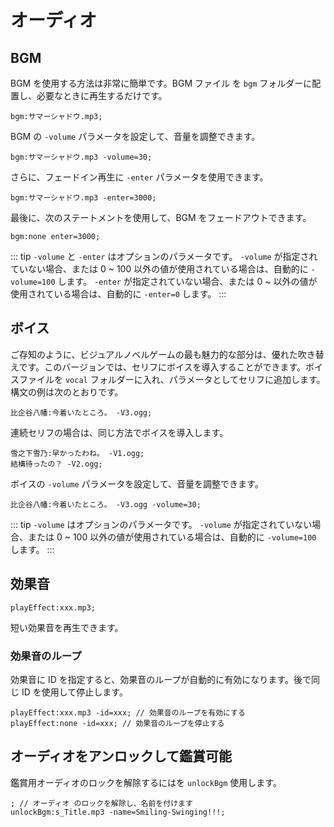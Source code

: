 # オーディオ

## BGM

BGM を使用する方法は非常に簡単です。BGM ファイル を `bgm` フォルダーに配置し、必要なときに再生するだけです。

``` ws
bgm:サマーシャドウ.mp3;
```

BGM の `-volume` パラメータを設定して、音量を調整できます。

``` ws
bgm:サマーシャドウ.mp3 -volume=30;
```

さらに、フェードイン再生に `-enter` パラメータを使用できます。

``` ws
bgm:サマーシャドウ.mp3 -enter=3000;
```

最後に、次のステートメントを使用して、BGM をフェードアウトできます。

``` ws
bgm:none enter=3000;
```

::: tip
`-volume` と `-enter` はオプションのパラメータです。
`-volume` が指定されていない場合、または 0 ~ 100 以外の値が使用されている場合は、自動的に `-volume=100` します。
`-enter` が指定されていない場合、または 0 ~ 以外の値が使用されている場合は、自動的に `-enter=0` します。
:::

## ボイス

ご存知のように、ビジュアルノベルゲームの最も魅力的な部分は、優れた吹き替えです。このバージョンでは、セリフにボイスを導入することができます。ボイスファイルを `vocal` フォルダーに入れ、パラメータとしてセリフに追加します。構文の例は次のとおりです。

``` ws
比企谷八幡:今着いたところ。 -V3.ogg;
```

連続セリフの場合は、同じ方法でボイスを導入します。

``` ws
雪之下雪乃:早かったわね。 -V1.ogg;
結構待ったの？ -V2.ogg;
```

ボイスの `-volume` パラメータを設定して、音量を調整できます。

``` ws
比企谷八幡:今着いたところ。 -V3.ogg -volume=30;
```

::: tip
`-volume` はオプションのパラメータです。
`-volume` が指定されていない場合、または 0 ~ 100 以外の値が使用されている場合は、自動的に `-volume=100` します。
:::

## 効果音

``` ws
playEffect:xxx.mp3;
```

短い効果音を再生できます。

### 効果音のループ

効果音に ID を指定すると、効果音のループが自動的に有効になります。後で同じ ID を使用して停止します。

``` ws
playEffect:xxx.mp3 -id=xxx; // 効果音のループを有効にする
playEffect:none -id=xxx; // 効果音のループを停止する
```

## オーディオをアンロックして鑑賞可能

鑑賞用オーディオのロックを解除するにはを `unlockBgm` 使用します。

``` ws
; // オーディオ のロックを解除し、名前を付けます
unlockBgm:s_Title.mp3 -name=Smiling-Swinging!!!;
```
